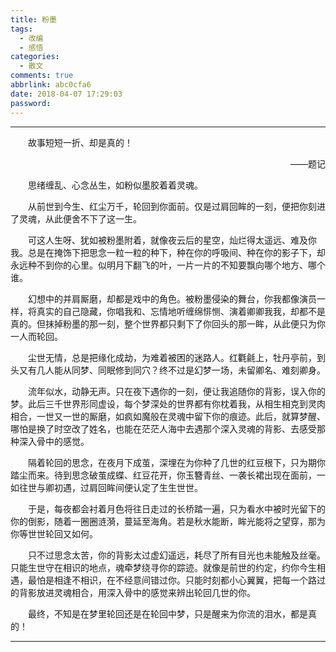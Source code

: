```yaml
---
title: 粉墨
tags:
  - 改编
  - 感悟
categories:
  - 散文
comments: true
abbrlink: abc0cfa6
date: 2018-04-07 17:29:03
password:
---
```


---
<p style="text-indent:2em">故事短短一折、却是真的！</p>

<p style="text-align:right">——题记</p>

<p style="text-indent:2em">思绪缠乱、心念丛生，如粉似墨胶着着灵魂。</p>

<p style="text-indent:2em">从前世到今生、红尘万千，轮回到你面前。仅是过肩回眸的一刻，便把你刻进了灵魂，从此便舍不下了这一生。</p>

<p style="text-indent:2em">可这人生呀、犹如被粉墨附着，就像夜云后的星空，灿烂得太遥远、难及你我。总是在掩饰下把思念一粒一粒的种下，种在你的呼吸间、种在你的影子下，却永远种不到你的心里。似明月下翻飞的叶，一片一片的不知要飘向哪个地方、哪个谁。</p>

<p style="text-indent:2em">幻想中的并肩厮磨，却都是戏中的角色。被粉墨侵染的舞台，你我都像演员一样，将真实的自己隐藏，你唱我和、忘情地听缠绵悱恻、演着卿卿我我，却都不是真的。但抹掉粉墨的那一刻，整个世界都只剩下了你回头的那一眸，从此便只为你一人而轮回。</p>

<p style="text-indent:2em">尘世无情，总是把缘化成劫，为难着被困的迷路人。红氍毹上，牡丹亭前，到头又有几人能从同梦、同眠修到同穴？终不过是幻梦一场，未留卿名、难刻卿身。</p>

<p style="text-indent:2em">流年似水，动静无声。只在夜下遇你的一刻，便让我追随你的背影，误入你的梦。此后三千世界形同虚设，每个梦深处的世界都有你枕着我，从相生相克到灵肉相合，一世又一世的厮磨，如疯如魔般在灵魂中留下你的痕迹。此后，就算梦醒、哪怕是换了时空改了姓名，也能在茫茫人海中去遇那个深入灵魂的背影、去感受那种深入骨中的感觉。</p>

<p style="text-indent:2em">隔着轮回的思念，在夜月下成茧，深埋在为你种了几世的红豆根下，只为期你踏尘而来。待到思念破茧成蝶、红豆花开，你玉簪青丝、一袭长裙出现在面前，一如往世与卿初遇，过肩回眸间便认定了生生世世。</p>

<p style="text-indent:2em">于是，每夜都会衬着月色将往日走过的长桥踏一遍，只为看水中被时光留下的你的倒影，随着一圈圈涟漪，蔓延至海角。若是秋水能断，眸光能将之望穿，那为你等世世轮回又如何。</p>

<p style="text-indent:2em">只不过思念太苦，你的背影太过虚幻遥远，耗尽了所有目光也未能触及丝毫。只能生世守在相识的地点，魂牵梦绕寻你的踪迹。就像是前世的约定，约你今生相遇，最怕是相逢不相识，在不经意间错过你。只能时刻都小心翼翼，把每一个路过的背影放进灵魂相合，用深入骨中的感觉来辨出轮回几世的你。</p>

<p style="text-indent:2em">最终，不知是在梦里轮回还是在轮回中梦，只是醒来为你流的泪水，都是真的！</p>

---
